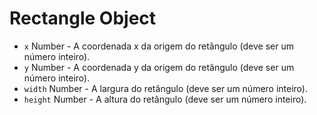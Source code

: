 # Rectangle Object

* `x` Number - A coordenada x da origem do retângulo (deve ser um número inteiro).
* `y` Number - A coordenada y da origem do retângulo (deve ser um número inteiro).
* `width` Number - A largura do retângulo (deve ser um número inteiro).
* `height` Number - A altura do retângulo (deve ser um número inteiro).